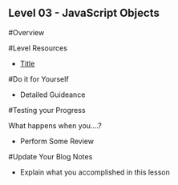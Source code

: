 Level 03 - JavaScript Objects
---------------

#Overview

#Level Resources

* [Title](http://example.com/)

#Do it for Yourself

* Detailed Guideance

#Testing your Progress

What happens when you....?

* Perform Some Review

#Update Your Blog Notes

* Explain what you accomplished in this lesson



